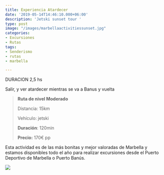 ```yaml
---
title: Experiencia Atardecer
date: '2019-05-14T14:46:10.000+06:00'
description: 'Jetski sunset tour '
type: post
image: "/images/marbellaactivitiessunset.jpg"
categories:
- Excursiones
- Rutas
tags:
- Senderismo
- rutas
- marbella

---
```

DURACION 2,5 hs

Salir, y ver atardecer mientras se va a Banus y vuelta

> **Ruta de nivel Moderado**
>
> Distancia: 15km
>
> Vehículo: jetski
>
> **Duración**: 120min 
>
> **Precio:** 170€ pp 

Esta actividad es de las más bonitas y mejor valoradas de Marbella y estamos disponibles todo el año para realizar excursiones desde el Puerto Deportivo de Marbella o Puerto Banús.

[![](/images/reserve.png)](https://www.marbellatopactivities.com/contact/ "Contact")
